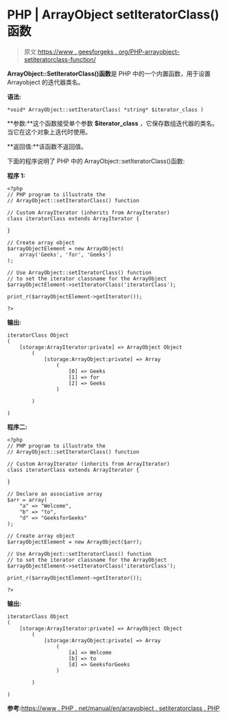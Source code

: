 # PHP | ArrayObject setIteratorClass()函数

> 原文:[https://www . geesforgeks . org/PHP-arrayobject-setiteratorclass-function/](https://www.geeksforgeeks.org/php-arrayobject-setiteratorclass-function/)

**ArrayObject::SetIteratorClass()函数**是 PHP 中的一个内置函数，用于设置 Arrayobject 的迭代器类名。

**语法:**

```
*void* ArrayObject::setIteratorClass( *string* $iterator_class )
```

**参数:**这个函数接受单个参数 **$iterator_class** ，它保存数组迭代器的类名。当它在这个对象上迭代时使用。

**返回值:**该函数不返回值。

下面的程序说明了 PHP 中的 ArrayObject::setIteratorClass()函数:

**程序 1:**

```
<?php 
// PHP program to illustrate the 
// ArrayObject::setIteratorClass() function 

// Custom ArrayIterator (inherits from ArrayIterator)
class iteratorClass extends ArrayIterator {

}

// Create array object 
$arrayObjectElement = new ArrayObject(
    array('Geeks', 'for', 'Geeks')
); 

// Use ArrayObject::setIteratorClass() function
// to set the iterator classname for the ArrayObject
$arrayObjectElement->setIteratorClass('iteratorClass');

print_r($arrayObjectElement->getIterator());

?>
```

**输出:**

```
iteratorClass Object
(
    [storage:ArrayIterator:private] => ArrayObject Object
        (
            [storage:ArrayObject:private] => Array
                (
                    [0] => Geeks
                    [1] => for
                    [2] => Geeks
                )

        )

)

```

**程序二:**

```
<?php 
// PHP program to illustrate the 
// ArrayObject::setIteratorClass() function 

// Custom ArrayIterator (inherits from ArrayIterator)
class iteratorClass extends ArrayIterator {

}

// Declare an associative array
$arr = array(
    "a" => "Welcome",
    "b" => "to", 
    "d" => "GeeksforGeeks"
); 

// Create array object 
$arrayObjectElement = new ArrayObject($arr); 

// Use ArrayObject::setIteratorClass() function
// to set the iterator classname for the ArrayObject
$arrayObjectElement->setIteratorClass('iteratorClass');

print_r($arrayObjectElement->getIterator());

?>
```

**输出:**

```
iteratorClass Object
(
    [storage:ArrayIterator:private] => ArrayObject Object
        (
            [storage:ArrayObject:private] => Array
                (
                    [a] => Welcome
                    [b] => to
                    [d] => GeeksforGeeks
                )

        )

)

```

**参考:**[https://www . PHP . net/manual/en/arrayobject . setiteratorclass . PHP](https://www.php.net/manual/en/arrayobject.setiteratorclass.php)